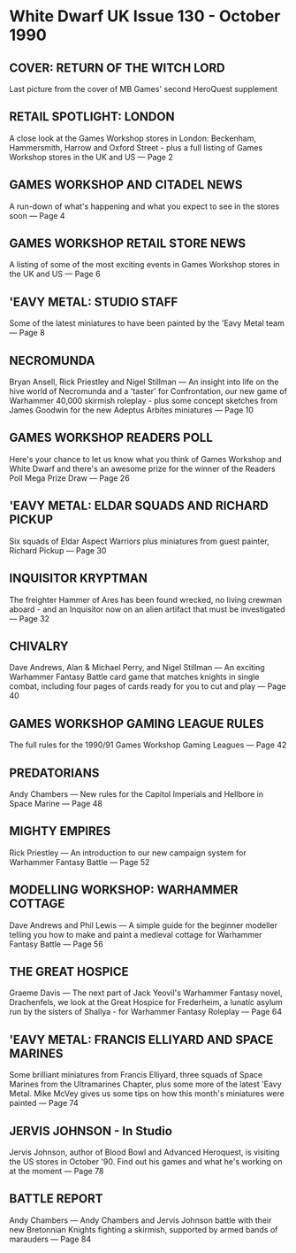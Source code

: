 # White Dwarf UK Issue 130 - October 1990

## COVER: RETURN OF THE WITCH LORD
Last picture from the cover of MB Games' second HeroQuest supplement

## RETAIL SPOTLIGHT: LONDON
A close look at the Games Workshop stores in London: Beckenham, Hammersmith, Harrow and Oxford Street - plus a full listing of Games Workshop stores in the UK and US — Page 2

## GAMES WORKSHOP AND CITADEL NEWS
A run-down of what's happening and what you expect to see in the stores soon — Page 4

## GAMES WORKSHOP RETAIL STORE NEWS
A listing of some of the most exciting events in Games Workshop stores in the UK and US — Page 6

## 'EAVY METAL: STUDIO STAFF
Some of the latest miniatures to have been painted by the 'Eavy Metal team — Page 8

## NECROMUNDA
Bryan Ansell, Rick Priestley and Nigel Stillman — An insight into life on the hive world of Necromunda and a 'taster' for Confrontation, our new game of Warhammer 40,000 skirmish roleplay - plus some concept sketches from James Goodwin for the new Adeptus Arbites miniatures — Page 10

## GAMES WORKSHOP READERS POLL
Here's your chance to let us know what you think of Games Workshop and White Dwarf and there's an awesome prize for the winner of the Readers Poll Mega Prize Draw — Page 26

## 'EAVY METAL: ELDAR SQUADS AND RICHARD PICKUP
Six squads of Eldar Aspect Warriors plus miniatures from guest painter, Richard Pickup — Page 30

## INQUISITOR KRYPTMAN
The freighter Hammer of Ares has been found wrecked, no living crewman aboard - and an Inquisitor now on an alien artifact that must be investigated — Page 32

## CHIVALRY
Dave Andrews, Alan & Michael Perry, and Nigel Stillman — An exciting Warhammer Fantasy Battle card game that matches knights in single combat, including four pages of cards ready for you to cut and play — Page 40

## GAMES WORKSHOP GAMING LEAGUE RULES
The full rules for the 1990/91 Games Workshop Gaming Leagues — Page 42

## PREDATORIANS
Andy Chambers — New rules for the Capitol Imperials and Hellbore in Space Marine — Page 48

## MIGHTY EMPIRES
Rick Priestley — An introduction to our new campaign system for Warhammer Fantasy Battle — Page 52

## MODELLING WORKSHOP: WARHAMMER COTTAGE
Dave Andrews and Phil Lewis — A simple guide for the beginner modeller telling you how to make and paint a medieval cottage for Warhammer Fantasy Battle — Page 56

## THE GREAT HOSPICE
Graeme Davis — The next part of Jack Yeovil's Warhammer Fantasy novel, Drachenfels, we look at the Great Hospice for Frederheim, a lunatic asylum run by the sisters of Shallya - for Warhammer Fantasy Roleplay — Page 64

## 'EAVY METAL: FRANCIS ELLIYARD AND SPACE MARINES
Some brilliant miniatures from Francis Elliyard, three squads of Space Marines from the Ultramarines Chapter, plus some more of the latest 'Eavy Metal. Mike McVey gives us some tips on how this month's miniatures were painted — Page 74

## JERVIS JOHNSON - In Studio
Jervis Johnson, author of Blood Bowl and Advanced Heroquest, is visiting the US stores in October '90. Find out his games and what he's working on at the moment — Page 78

## BATTLE REPORT
Andy Chambers — Andy Chambers and Jervis Johnson battle with their new Bretonnian Knights fighting a skirmish, supported by armed bands of marauders — Page 84
